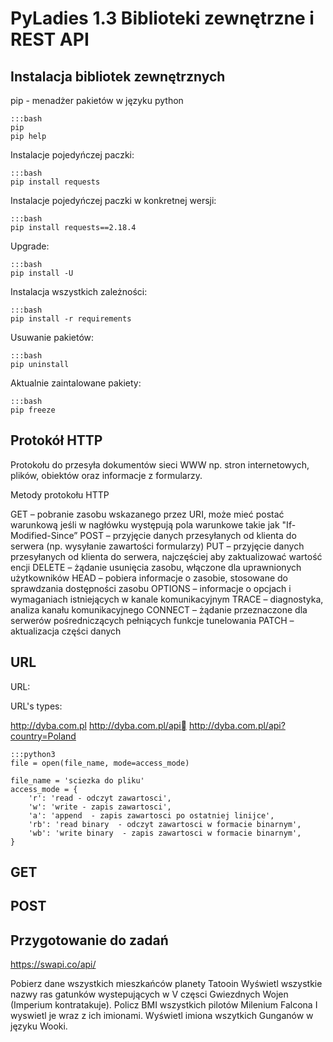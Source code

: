 PyLadies 1.3 Biblioteki zewnętrzne i REST API
=============================================

Instalacja bibliotek zewnętrznych
---------------------------------

pip - menadżer pakietów w języku python

    :::bash
    pip
    pip help

Instalacje pojedyńczej paczki:

    :::bash
    pip install requests

Instalacje pojedyńczej paczki w konkretnej wersji:

    :::bash
    pip install requests==2.18.4

Upgrade:

    :::bash
    pip install -U

Instalacja wszystkich zależności:


    :::bash
    pip install -r requirements

Usuwanie pakietów:

    :::bash
    pip uninstall

Aktualnie zaintalowane pakiety:

    :::bash
    pip freeze


Protokół HTTP
-------------

Protokołu do przesyła dokumentów sieci WWW np. stron internetowych, plików, obiektów oraz informacje z formularzy.

Metody protokołu HTTP

GET – pobranie zasobu wskazanego przez URI, może mieć postać warunkową jeśli w nagłówku występują pola warunkowe takie jak "If-Modified-Since”
POST – przyjęcie danych przesyłanych od klienta do serwera (np. wysyłanie zawartości formularzy)
PUT – przyjęcie danych przesyłanych od klienta do serwera, najczęściej aby zaktualizować wartość encji
DELETE – żądanie usunięcia zasobu, włączone dla uprawnionych użytkowników
HEAD – pobiera informacje o zasobie, stosowane do sprawdzania dostępności zasobu
OPTIONS – informacje o opcjach i wymaganiach istniejących w kanale komunikacyjnym
TRACE – diagnostyka, analiza kanału komunikacyjnego
CONNECT – żądanie przeznaczone dla serwerów pośredniczących pełniących funkcje tunelowania
PATCH – aktualizacja części danych

URL
---

URL:

URL's types:

http://dyba.com.pl
http://dyba.com.pl/api
http://dyba.com.pl/api?country=Poland



    :::python3
    file = open(file_name, mode=access_mode)

    file_name = 'sciezka do pliku'
    access_mode = {
        'r': 'read - odczyt zawartosci',
        'w': 'write - zapis zawartosci',
        'a': 'append  - zapis zawartosci po ostatniej linijce',
        'rb': 'read binary  - odczyt zawartosci w formacie binarnym',
        'wb': 'write binary  - zapis zawartosci w formacie binarnym',
    }

GET
---


POST
----




Przygotowanie do zadań
----------------------



https://swapi.co/api/

Pobierz dane wszystkich mieszkańców planety Tatooin
Wyświetl wszystkie nazwy ras gatunków wystepujących w V częsci Gwiezdnych Wojen (Imperium kontratakuje).
Policz BMI wszystkich pilotów Milenium Falcona I wyswietl je wraz z ich imionami.
Wyświetl imiona wszytkich Gunganów w języku Wooki.
